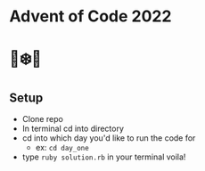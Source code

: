 # Advent of Code 2022

# 🎄❄️🎅

## Setup

- Clone repo
- In terminal cd into directory
- cd into which day you'd like to run the code for
  - ex: `cd day_one`
- type `ruby solution.rb` in your terminal
voila!
